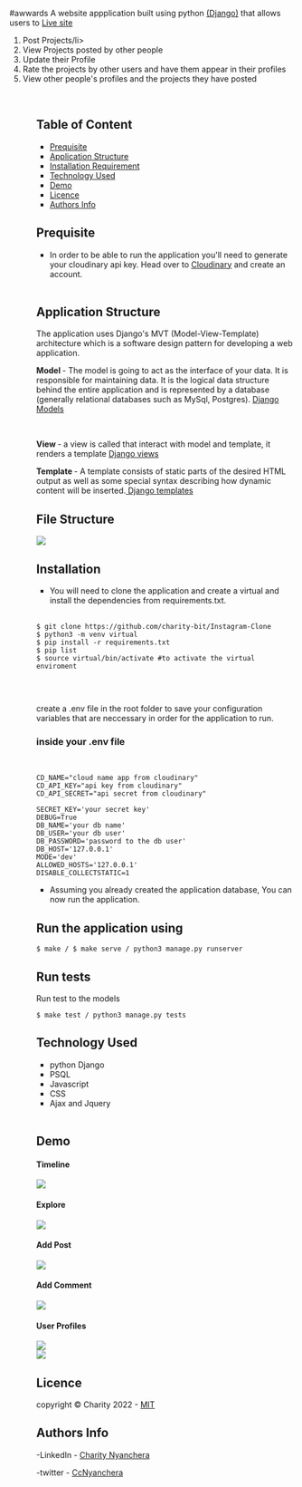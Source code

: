 #awwards
A website appplication built using python <a href='https://docs.djangoproject.com/en/4.0/'>(Django)</a> that allows  users to
<a href='https://ins-ta.herokuapp.com/'>Live site</a> 

<ol>
<li> Post Projects/li>
<li> View Projects posted by other people</li>
<li> Update their Profile</li>
<li> Rate the projects by other users and have them appear in their profiles</li>
<li> View other people's profiles and the projects they have posted</li>
<ol>
<br>

## Table of Content
- [Prequisite](#prequisite)
- [Application Structure](#application-structure)
- [Installation Requirement](#Installation)
- [Technology Used](#technology-used)
- [Demo](#demo)
- [Licence](#licence)
- [Authors Info](#author-Info)


## Prequisite
- In order to be able to run the application you'll need to generate your cloudinary api key. Head over to <a href='https:/cloudinarycom/'>Cloudinary</a> and create an account.

<br>

## Application Structure

The application uses Django's MVT (Model-View-Template) architecture which is a software design pattern for developing a web application. 

<strong>Model </strong> - The model is going to act as the interface of your data. It is responsible for maintaining data. It is the logical data structure behind the entire application and is represented by a database (generally relational databases such as MySql, Postgres). <a href='https://docs.djangoproject.com/en/4.0/topics/db/models/'>Django Models</a>

<br>

<strong> View </strong> -  a view is called that interact with model and template, it renders a template <a href='https://docs.djangoproject.com/en/4.0/topics/http/views/'> Django views</a>

<strong> Template </strong> -  A template consists of static parts of the desired HTML output as well as some special syntax describing how dynamic content will be inserted.<a href='https://docs.djangoproject.com/en/4.0/topics/templates/'> Django templates </a>

## File Structure

<img src='./images/structure.png'>
<br>

## Installation

- You will need to clone the application and create a virtual and install the dependencies from requirements.txt.

<br>


```
$ git clone https://github.com/charity-bit/Instagram-Clone
$ python3 -m venv virtual 
$ pip install -r requirements.txt
$ pip list 
$ source virtual/bin/activate #to activate the virtual enviroment



```

<br>
create a .env file in the root folder to save your configuration variables that are neccessary in order for the application to run.

<br>

### inside your .env file

<br>

```
CD_NAME="cloud name app from cloudinary"
CD_API_KEY="api key from cloudinary"
CD_API_SECRET="api secret from cloudinary" 

SECRET_KEY='your secret key'
DEBUG=True
DB_NAME='your db name'
DB_USER='your db user'
DB_PASSWORD='password to the db user'
DB_HOST='127.0.0.1'
MODE='dev'
ALLOWED_HOSTS='127.0.0.1'
DISABLE_COLLECTSTATIC=1

```

- Assuming you already created the application database, You can now run the application.

## Run the application using 

```
$ make / $ make serve / python3 manage.py runserver
```
## Run tests

Run test to the models
```
$ make test / python3 manage.py tests
```


## Technology Used

<ul>
<li>
python Django
 </li>
<li>
PSQL 
</li>
<li>
Javascript
</li>
<li>
CSS
</li>
<li>
Ajax and Jquery
</li>
</ul>

<br>

## Demo

<h4> Timeline </h4>

<img src="./images/timeline.png">

<br>

<h4> Explore </h4>

<img src="./images/explore.png">

<br>

<h4> Add Post </h4>

<img src="./images/post.png">

<br>

<h4> Add Comment </h4>

<img src="./images/comment.png">

<br>

<h4>User Profiles </h4>

<img src="./images/user_profile.png">

<br>

<img src="./images/follow.png">





## Licence

   copyright © Charity 2022 - <a href="https://github.com/charity-bit/Instagram-Clone/blob/main/LICENSE"> MIT </a>

## Authors Info

-LinkedIn - [Charity Nyanchera](https://www.linkedin.com/in/charitynyanchera)

-twitter - [CcNyanchera](https://twitter.com/CcNyanchera)

